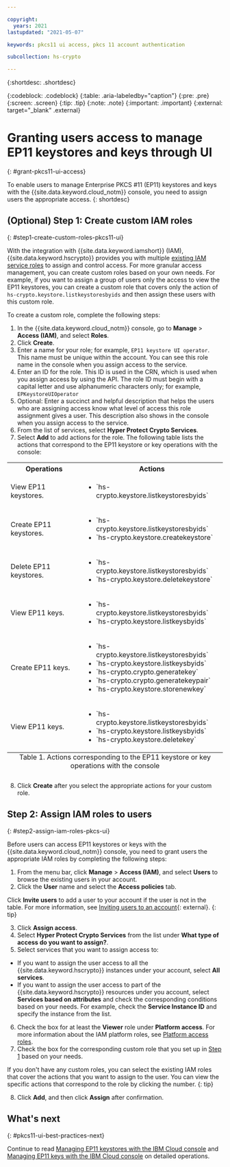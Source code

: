 ```yaml
---

copyright:
  years: 2021
lastupdated: "2021-05-07"

keywords: pkcs11 ui access, pkcs 11 account authentication

subcollection: hs-crypto

---
```

{:shortdesc: .shortdesc}

{:codeblock: .codeblock}
{:table: .aria-labeledby="caption"}
{:pre: .pre}
{:screen: .screen}
{:tip: .tip}
{:note: .note}
{:important: .important}
{:external: target="_blank" .external}

# Granting users access to manage EP11 keystores and keys through UI
{: #grant-pkcs11-ui-access}

To enable users to manage Enterprise PKCS #11 (EP11) keystores and keys with the {{site.data.keyword.cloud_notm}} console, you need to assign users the appropriate access.
{: shortdesc}

## (Optional) Step 1: Create custom IAM roles
{: #step1-create-custom-roles-pkcs11-ui}

With the integration with {{site.data.keyword.iamshort}} (IAM), {{site.data.keyword.hscrypto}} provides you with multiple [existing IAM service roles](/docs/hs-crypto?topic=hs-crypto-manage-access#service-access-roles) to assign and control access. For more granular access management, you can create custom roles based on your own needs. For example, if you want to assign a group of users only the access to view the EP11 keystores, you can create a custom role that covers only the action of `hs-crypto.keystore.listkeystoresbyids` and then assign these users with this custom role.

To create a custom role, complete the following steps:

1. In the {{site.data.keyword.cloud_notm}} console, go to **Manage** > **Access (IAM)**, and select **Roles**.
2. Click **Create**.
3. Enter a name for your role; for example, `EP11 keystore UI operator`. This name must be unique within the account. You can see this role name in the console when you assign access to the service.
4. Enter an ID for the role. This ID is used in the CRN, which is used when you assign access by using the API. The role ID must begin with a capital letter and use alphanumeric characters only; for example, `EPKeystoreUIOperator`
5. Optional: Enter a succinct and helpful description that helps the users who are assigning access know what level of access this role assignment gives a user. This description also shows in the console when you assign access to the service.
6. From the list of services, select **Hyper Protect Crypto Services**.
7. Select **Add** to add actions for the role. The following table lists the actions that correspond to the EP11 keystore or key operations with the console:

  <table>
    <tr>
      <th>Operations</th>
      <th>Actions</th>
    </tr>
    <tr>
      <td>View EP11 keystores.</td>
      <td>
        <ul>
          <li>`hs-crypto.keystore.listkeystoresbyids`</li>
        </ul>
      </td>
    </tr>
    <tr>
      <td>Create EP11 keystores.</td>
      <td>
        <ul>
          <li>`hs-crypto.keystore.listkeystoresbyids`</li>
          <li>`hs-crypto.keystore.createkeystore`</li>
        </ul>
      </td>
    </tr>
    <tr>
      <td>Delete EP11 keystores.</td>
      <td>
        <ul>
          <li>`hs-crypto.keystore.listkeystoresbyids`</li>
          <li>`hs-crypto.keystore.deletekeystore`</li>
        </ul>
      </td>
    </tr>
    <tr>
      <td>View EP11 keys.</td>
      <td>
        <ul>
          <li>`hs-crypto.keystore.listkeystoresbyids`</li>
          <li>`hs-crypto.keystore.listkeysbyids`</li>
        </ul>
      </td>
    </tr>
    <tr>
      <td>Create EP11 keys.</td>
      <td>
        <ul>
          <li>`hs-crypto.keystore.listkeystoresbyids`</li>
          <li>`hs-crypto.keystore.listkeysbyids`</li>
          <li>`hs-crypto.crypto.generatekey`</li>
          <li>`hs-crypto.crypto.generatekeypair`</li>
          <li>`hs-crypto.keystore.storenewkey`</li>
        </ul>
      </td>
    </tr>
    <tr>
      <td>View EP11 keys.</td>
      <td>
        <ul>
          <li>`hs-crypto.keystore.listkeystoresbyids`</li>
          <li>`hs-crypto.keystore.listkeysbyids`</li>
          <li>`hs-crypto.keystore.deletekey`</li>
        </ul>
      </td>
    </tr>
    <caption style="caption-side:bottom;">Table 1. Actions corresponding to the EP11 keystore or key operations with the console</caption>
  </table>

8. Click **Create** after you select the appropriate actions for your custom role.

## Step 2: Assign IAM roles to users
{: #step2-assign-iam-roles-pkcs-ui}

Before users can access EP11 keystores or keys with the {{site.data.keyword.cloud_notm}} console, you need to grant users the appropriate IAM roles by completing the following steps:

1. From the menu bar, click **Manage** &gt; **Access (IAM)**, and select **Users** to browse the existing users in your account.
2. Click the **User** name and select the **Access policies** tab.

  Click **Invite users** to add a user to your account if the user is not in the table. For more information, see [Inviting users to an account](/docs/account?topic=account-iamuserinv){: external}.
  {: tip}

3. Click **Assign access**.
4. Select **Hyper Protect Crypto Services** from the list under **What type of access do you want to assign?**.
5. Select services that you want to assign access to:

  - If you want to assign the user access to all the {{site.data.keyword.hscrypto}} instances under your account, select **All services**.
  - If you want to assign the user access to part of the {{site.data.keyword.hscrypto}} resources under you account, select **Services based on attributes** and check the corresponding conditions based on your needs. For example, check the **Service Instance ID** and specify the instance from the list.

6. Check the box for at least the **Viewer** role under **Platform access**. For more information about the IAM platform roles, see [Platform access roles](/docs/hs-crypto?topic=hs-crypto-manage-access#platform-mgmt-roles).
7. Check the box for the corresponding custom role that you set up in [Step 1](#step1-create-custom-roles-pkcs11-ui) based on your needs.

  If you don't have any custom roles, you can select the existing IAM roles that cover the actions that you want to assign to the user. You can view the specific actions that correspond to the role by clicking the number.
  {: tip}

8. Click **Add**, and then click **Assign** after confirmation.

##  What's next
{: #pkcs11-ui-best-practices-next}

Continue to read [Managing EP11 keystores with the IBM Cloud console](/docs/hs-crypto?topic=hs-crypto-manage-ep11-keystores-ui) and [Managing EP11 keys with the IBM Cloud console](/docs/hs-crypto?topic=hs-crypto-manage-ep11-key-ui) on detailed operations.
